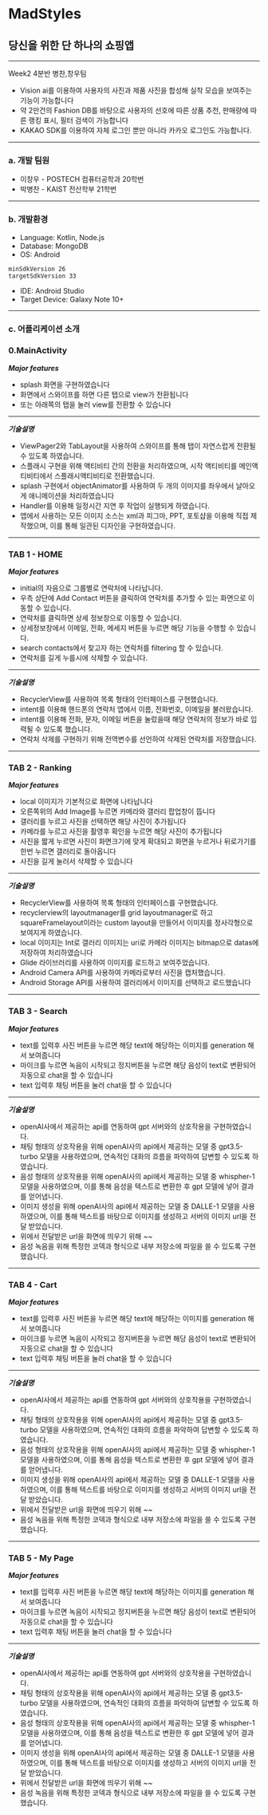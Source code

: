 # MadStyles
## 당신을 위한 단 하나의 쇼핑앱
---
Week2 4분반 병찬,창우팀

- Vision ai를 이용하여 사용자의 사진과 제품 사진을 합성해 실착 모습을 보여주는 기능이 가능합니다
- 약 2만건의 Fashion DB를 바탕으로 사용자의 선호에 따른 상품 추천, 판매량에 따른 랭킹 표시, 필터 검색이 가능합니다
- KAKAO SDK를 이용하여 자체 로그인 뿐만 아니라 카카오 로그인도 가능합니다.

---

### a. 개발 팀원

- 이창우 - POSTECH 컴퓨터공학과 20학번
- 박병찬 - KAIST 전산학부 21학번

---

### b. 개발환경

- Language: Kotlin, Node.js
- Database: MongoDB
- OS: Android

```
minSdkVersion 26
targetSdkVersion 33
```

- IDE: Android Studio
- Target Device: Galaxy Note 10+

---

### c. 어플리케이션 소개

### 0.MainActivity

***Major features***

- splash 화면을 구현하였습니다
- 화면에서 스와이프를 하면 다른 탭으로 view가 전환됩니다
- 또는 아래쪽의 탭을 눌러 view를 전환할 수 있습니다

---

***기술설명***

- ViewPager2와 TabLayout을 사용하여 스와이프를 통해 탭이 자연스럽게 전환될 수 있도록 하였습니다.
- 스플래시 구현을 위해 액티비티 간의 전환을 처리하였으며, 시작 액티비티를 메인액티비티에서 스플래시액티비티로 전환했습니다.
- splash 구현에서 objectAnimator를 사용하여 두 개의 이미지를 좌우에서 날아오게 애니메이션을 처리하였습니다
- Handler를 이용해 일정시간 지연 후 작업이 실행되게 하였습니다.
- 앱에서 사용하는 모든 이미지 소스는 xml과 피그마, PPT, 포토샵을 이용해 직접 제작했으며, 이를 통해 일관된 디자인을 구현하였습니다.

---

### TAB 1 - HOME


***Major features***

- initial의 자음으로 그룹별로 연락처에 나타납니다.
- 우측 상단에 Add Contact 버튼을 클릭하여 연락처를 추가할 수 있는 화면으로 이동할 수 있습니다.
- 연락처를 클릭하면 상세 정보창으로 이동할 수 있습니다.
- 상세정보창에서 이메일, 전화, 메세지 버튼을 누르면 해당 기능을 수행할 수 있습니다.
- search contacts에서 찾고자 하는 연락처를 filtering 할 수 있습니다.
- 연락처를 길게 누를시에 삭제할 수 있습니다.

---

***기술설명***

- RecyclerView를 사용하여 목록 형태의 인터페이스를 구현했습니다.
- intent를 이용해 핸드폰의 연락처 앱에서 이름, 전화번호, 이메일을 불러왔습니다.
- intent를 이용해 전화, 문자, 이메일 버튼을 눌렀을때 해당 연락처의 정보가 바로 입력될 수 있도록 했습니다.
- 연락처 삭제를 구현하기 위해 전역변수를 선언하여 삭제된 연락처를 저장했습니다.

---

### TAB 2 - Ranking


***Major features***

- local 이미지가 기본적으로 화면에 나타납니다
- 오른쪽위의 Add Image를 누르면 카메라와 갤러리 팝업창이 뜹니다
- 갤러리를 누르고 사진을 선택하면 해당 사진이 추가됩니다
- 카메라를 누르고 사진을 촬영후 확인을 누르면 해당 사진이 추가됩니다
- 사진을 짧게 누르면 사진이 화면크기에 맞게 확대되고 화면을 누르거나 뒤로가기를 한번 누르면 갤러리로 돌아옵니다
- 사진을 길게 눌러서 삭제할 수 있습니다

---

***기술설명***

- RecyclerView를 사용하여 목록 형태의 인터페이스를 구현했습니다.
- recyclerview의 layoutmanager를 grid layoutmanager로 하고 squareFramelayout이라는 custom layout을 만들어서 이미지를 정사각형으로 보여지게 하였습니다.
- local 이미지는 Int로 갤러리 이미지는 uri로 카메라 이미지는 bitmap으로 datas에 저장하여 처리하였습니다
- Glide 라이브러리를 사용하여 이미지를 로드하고 보여주었습니다.
- Android Camera API를 사용하여 카메라로부터 사진을 캡처했습니다.
- Android Storage API를 사용하여 갤러리에서 이미지를 선택하고 로드했습니다

---

### TAB 3 - Search


***Major features***

- text를 입력후 사진 버튼을 누르면 해당 text에 해당하는 이미지를 generation 해서 보여줍니다
- 마이크를 누르면 녹음이 시작되고 정지버튼을 누르면 해당 음성이 text로 변환되어 자동으로 chat을 할 수 있습니다
- text 입력후 채팅 버튼을 눌러 chat을 할 수 있습니다

---

***기술설명***

- openAI사에서 제공하는 api를 연동하여 gpt 서버와의 상호작용을 구현하였습니다.
- 채팅 형태의 상호작용을 위해 openAI사의 api에서 제공하는 모델 중 gpt3.5-turbo 모델을 사용하였으며, 연속적인 대화의 흐름을 파악하여 답변할 수 있도록 하였습니다.
- 음성 형태의 상호작용을 위해 openAI사의 api에서 제공하는 모델 중 whispher-1 모델을 사용하였으며, 이를 통해 음성을 텍스트로 변환한 후 gpt 모델에 넣어 결과를 얻어냅니다.
- 이미지 생성을 위해 openAI사의 api에서 제공하는 모델 중 DALLE-1 모델을 사용하였으며, 이를 통해 텍스트를 바탕으로 이미지를 생성하고 서버의 이미지 url을 전달 받았습니다.
- 위에서 전달받은 url을 화면에 띄우기 위해 ~~
- 음성 녹음을 위해 특정한 코덱과 형식으로 내부 저장소에 파일을 쓸 수 있도록 구현했습니다.

---

### TAB 4 - Cart


***Major features***

- text를 입력후 사진 버튼을 누르면 해당 text에 해당하는 이미지를 generation 해서 보여줍니다
- 마이크를 누르면 녹음이 시작되고 정지버튼을 누르면 해당 음성이 text로 변환되어 자동으로 chat을 할 수 있습니다
- text 입력후 채팅 버튼을 눌러 chat을 할 수 있습니다

---

***기술설명***

- openAI사에서 제공하는 api를 연동하여 gpt 서버와의 상호작용을 구현하였습니다.
- 채팅 형태의 상호작용을 위해 openAI사의 api에서 제공하는 모델 중 gpt3.5-turbo 모델을 사용하였으며, 연속적인 대화의 흐름을 파악하여 답변할 수 있도록 하였습니다.
- 음성 형태의 상호작용을 위해 openAI사의 api에서 제공하는 모델 중 whispher-1 모델을 사용하였으며, 이를 통해 음성을 텍스트로 변환한 후 gpt 모델에 넣어 결과를 얻어냅니다.
- 이미지 생성을 위해 openAI사의 api에서 제공하는 모델 중 DALLE-1 모델을 사용하였으며, 이를 통해 텍스트를 바탕으로 이미지를 생성하고 서버의 이미지 url을 전달 받았습니다.
- 위에서 전달받은 url을 화면에 띄우기 위해 ~~
- 음성 녹음을 위해 특정한 코덱과 형식으로 내부 저장소에 파일을 쓸 수 있도록 구현했습니다.

---

### TAB 5 - My Page


***Major features***

- text를 입력후 사진 버튼을 누르면 해당 text에 해당하는 이미지를 generation 해서 보여줍니다
- 마이크를 누르면 녹음이 시작되고 정지버튼을 누르면 해당 음성이 text로 변환되어 자동으로 chat을 할 수 있습니다
- text 입력후 채팅 버튼을 눌러 chat을 할 수 있습니다

---

***기술설명***

- openAI사에서 제공하는 api를 연동하여 gpt 서버와의 상호작용을 구현하였습니다.
- 채팅 형태의 상호작용을 위해 openAI사의 api에서 제공하는 모델 중 gpt3.5-turbo 모델을 사용하였으며, 연속적인 대화의 흐름을 파악하여 답변할 수 있도록 하였습니다.
- 음성 형태의 상호작용을 위해 openAI사의 api에서 제공하는 모델 중 whispher-1 모델을 사용하였으며, 이를 통해 음성을 텍스트로 변환한 후 gpt 모델에 넣어 결과를 얻어냅니다.
- 이미지 생성을 위해 openAI사의 api에서 제공하는 모델 중 DALLE-1 모델을 사용하였으며, 이를 통해 텍스트를 바탕으로 이미지를 생성하고 서버의 이미지 url을 전달 받았습니다.
- 위에서 전달받은 url을 화면에 띄우기 위해 ~~
- 음성 녹음을 위해 특정한 코덱과 형식으로 내부 저장소에 파일을 쓸 수 있도록 구현했습니다.
